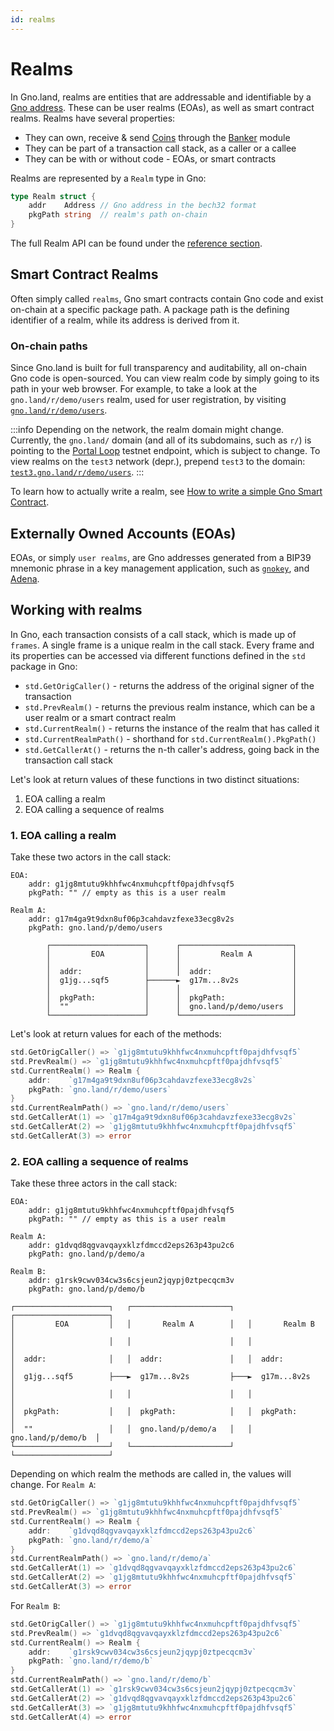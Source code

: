 ```yaml
---
id: realms
---
```


# Realms
In Gno.land, realms are entities that are addressable and identifiable by a 
[Gno address](../reference/standard-library/std/address.md). These can be user 
realms (EOAs), as well as smart contract realms. Realms have several 
properties:
- They can own, receive & send [Coins](./standard-library/coin.md) through the
[Banker](./standard-library/banker.md) module
- They can be part of a transaction call stack, as a caller or a callee
- They can be with or without code - EOAs, or smart contracts

Realms are represented by a `Realm` type in Gno:
```go
type Realm struct {
    addr    Address // Gno address in the bech32 format
    pkgPath string  // realm's path on-chain
}
```
The full Realm API can be found under the 
[reference section](../reference/standard-library/std/realm.md).

## Smart Contract Realms
Often simply called `realms`, Gno smart contracts contain Gno code and exist
on-chain at a specific package path. A package path is the defining identifier
of a realm, while its address is derived from it.

### On-chain paths
Since Gno.land is built for full transparency and auditability, all on-chain Gno
code is open-sourced. You can view realm code by simply going to its path in
your web browser. For example, to take a look at the `gno.land/r/demo/users` realm,
used for user registration, by visiting
[`gno.land/r/demo/users`](https://gno.land/r/demo/users/users.gno).

:::info
Depending on the network, the realm domain might change. Currently, 
the `gno.land/` domain (and all of its subdomains, such as `r/`) is pointing to
the [Portal Loop](./portal-loop.md) testnet endpoint, which is subject 
to change. To view realms on the `test3` network (depr.), prepend `test3` to 
the domain: [`test3.gno.land/r/demo/users`](https://test3.gno.land/r/demo/users).
:::

[//]: # (Learn more about package paths & allowed namespaces [here].)

To learn how to actually write a realm,
see [How to write a simple Gno Smart Contract](../how-to-guides/simple-contract.md).

## Externally Owned Accounts (EOAs)
EOAs, or simply `user realms`, are Gno addresses generated from a BIP39 mnemonic
phrase in a key management application, such as
[`gnokey`](../gno-tooling/cli/gnokey.md), and [Adena](https://adena.app).

## Working with realms
In Gno, each transaction consists of a call stack, which is made up of `frames`.
A single frame is a unique realm in the call stack. Every frame and its properties 
can be accessed via different functions defined in the `std` package in Gno:
- `std.GetOrigCaller()` - returns the address of the original signer of the
transaction
- `std.PrevRealm()` - returns the previous realm instance, which can be a user realm
or a smart contract realm
- `std.CurrentRealm()` - returns the instance of the realm that has called it
- `std.CurrentRealmPath()` - shorthand for `std.CurrentRealm().PkgPath()`
- `std.GetCallerAt()` - returns the n-th caller's address, going back in
the transaction call stack

Let's look at return values of these functions in two distinct situations:
1. EOA calling a realm
2. EOA calling a sequence of realms

### 1. EOA calling a realm

Take these two actors in the call stack:
```
EOA:
    addr: g1jg8mtutu9khhfwc4nxmuhcpftf0pajdhfvsqf5
    pkgPath: "" // empty as this is a user realm

Realm A:
    addr: g17m4ga9t9dxn8uf06p3cahdavzfexe33ecg8v2s
    pkgPath: gno.land/p/demo/users
    
        ┌─────────────────────┐      ┌─────────────────────────┐
        │         EOA         │      │         Realm A         │
        │                     │      │                         │
        │  addr:              │      │  addr:                  │
        │  g1jg...sqf5        ├──────►  g17m...8v2s            │
        │                     │      │                         │
        │  pkgPath:           │      │  pkgPath:               │
        │  ""                 │      │  gno.land/p/demo/users  │
        └─────────────────────┘      └─────────────────────────┘
```

Let's look at return values for each of the methods:
```go
std.GetOrigCaller() => `g1jg8mtutu9khhfwc4nxmuhcpftf0pajdhfvsqf5`
std.PrevRealm() => `g1jg8mtutu9khhfwc4nxmuhcpftf0pajdhfvsqf5`
std.CurrentRealm() => Realm {
    addr:    `g17m4ga9t9dxn8uf06p3cahdavzfexe33ecg8v2s`
    pkgPath: `gno.land/r/demo/users`
}
std.CurrentRealmPath() => `gno.land/r/demo/users`
std.GetCallerAt(1) => `g17m4ga9t9dxn8uf06p3cahdavzfexe33ecg8v2s`
std.GetCallerAt(2) => `g1jg8mtutu9khhfwc4nxmuhcpftf0pajdhfvsqf5`
std.GetCallerAt(3) => error
```

### 2. EOA calling a sequence of realms

Take these three actors in the call stack:




```
EOA:
    addr: g1jg8mtutu9khhfwc4nxmuhcpftf0pajdhfvsqf5
    pkgPath: "" // empty as this is a user realm

Realm A:
    addr: g1dvqd8qgvavqayxklzfdmccd2eps263p43pu2c6
    pkgPath: gno.land/p/demo/a
    
Realm B:
    addr: g1rsk9cwv034cw3s6csjeun2jqypj0ztpecqcm3v
    pkgPath: gno.land/p/demo/b

┌─────────────────────┐   ┌──────────────────────┐   ┌─────────────────────┐
│         EOA         │   │       Realm A        │   │       Realm B       │
│                     │   │                      │   │                     │
│  addr:              │   │  addr:               │   │  addr:              │
│  g1jg...sqf5        ├───►  g17m...8v2s         ├───►  g17m...8v2s        │
│                     │   │                      │   │                     │
│  pkgPath:           │   │  pkgPath:            │   │  pkgPath:           │
│  ""                 │   │  gno.land/p/demo/a   │   │  gno.land/p/demo/b  │
└─────────────────────┘   └──────────────────────┘   └─────────────────────┘
```

Depending on which realm the methods are called in, the values will change. For
`Realm A`:
```go
std.GetOrigCaller() => `g1jg8mtutu9khhfwc4nxmuhcpftf0pajdhfvsqf5`
std.PrevRealm() => `g1jg8mtutu9khhfwc4nxmuhcpftf0pajdhfvsqf5`
std.CurrentRealm() => Realm {
    addr:    `g1dvqd8qgvavqayxklzfdmccd2eps263p43pu2c6`
    pkgPath: `gno.land/r/demo/a`
}
std.CurrentRealmPath() => `gno.land/r/demo/a`
std.GetCallerAt(1) => `g1dvqd8qgvavqayxklzfdmccd2eps263p43pu2c6`
std.GetCallerAt(2) => `g1jg8mtutu9khhfwc4nxmuhcpftf0pajdhfvsqf5`
std.GetCallerAt(3) => error
```

For `Realm B`:
```go
std.GetOrigCaller() => `g1jg8mtutu9khhfwc4nxmuhcpftf0pajdhfvsqf5`
std.PrevRealm() => `g1dvqd8qgvavqayxklzfdmccd2eps263p43pu2c6`
std.CurrentRealm() => Realm {
    addr:    `g1rsk9cwv034cw3s6csjeun2jqypj0ztpecqcm3v`
    pkgPath: `gno.land/r/demo/b`
}
std.CurrentRealmPath() => `gno.land/r/demo/b`
std.GetCallerAt(1) => `g1rsk9cwv034cw3s6csjeun2jqypj0ztpecqcm3v`
std.GetCallerAt(2) => `g1dvqd8qgvavqayxklzfdmccd2eps263p43pu2c6`
std.GetCallerAt(3) => `g1jg8mtutu9khhfwc4nxmuhcpftf0pajdhfvsqf5`
std.GetCallerAt(4) => error
```